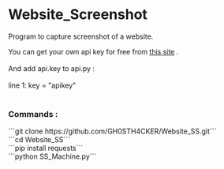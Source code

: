 # Website_Screenshot
Program to capture screenshot of a website. 

You can get your own api key for free from <a href='https://www.screenshotmachine.com/register.php?button=home'>this site</a> .
<br><br>
And add api.key to api.py :<br><br>
line 1: key = "apikey"
<br><br>
<h3>Commands :</h3>
```git clone https://github.com/GH0STH4CKER/Website_SS.git```<br>
```cd Website_SS```<br>
```pip install requests```<br>
```python SS_Machine.py```<br>
